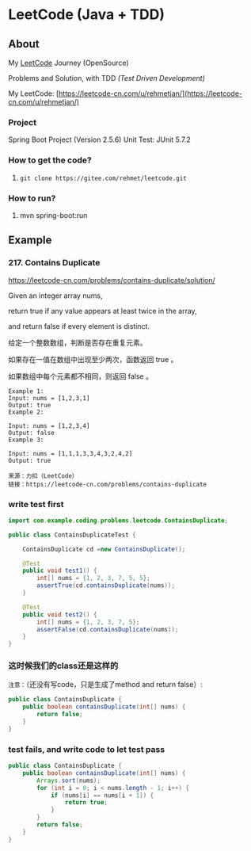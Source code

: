 # **LeetCode** (Java + TDD)
## About

My [LeetCode](https://leetcode-cn.com/u/rehmetjan/) Journey (OpenSource)

Problems and Solution, with TDD _(Test Driven Development)_


My LeetCode: [https://leetcode-cn.com/u/rehmetjan/](https://leetcode-cn.com/u/rehmetjan/)

### Project
Spring Boot Project (Version 2.5.6)
Unit Test: JUnit 5.7.2

### How to get the code?

1.  `git clone https://gitee.com/rehmet/leetcode.git`

### How to run?

1.  mvn spring-boot:run

## Example
### 217. Contains Duplicate
https://leetcode-cn.com/problems/contains-duplicate/solution/

Given an integer array nums, 

return true if any value appears at least twice in the array,

and return false if every element is distinct.

给定一个整数数组，判断是否存在重复元素。

如果存在一值在数组中出现至少两次，函数返回 true 。

如果数组中每个元素都不相同，则返回 false 。

```text
Example 1:
Input: nums = [1,2,3,1]
Output: true
Example 2:

Input: nums = [1,2,3,4]
Output: false
Example 3:

Input: nums = [1,1,1,3,3,4,3,2,4,2]
Output: true

来源：力扣（LeetCode）
链接：https://leetcode-cn.com/problems/contains-duplicate
```
### write test first

```java
import com.example.coding.problems.leetcode.ContainsDuplicate;

public class ContainsDuplicateTest {

    ContainsDuplicate cd =new ContainsDuplicate();

    @Test
    public void test1() {
        int[] nums = {1, 2, 3, 7, 5, 5};
        assertTrue(cd.containsDuplicate(nums));
    }

    @Test
    public void test2() {
        int[] nums = {1, 2, 3, 7, 5};
        assertFalse(cd.containsDuplicate(nums));
    }
}
```
### 这时候我们的class还是这样的
`注意：`（还没有写code，只是生成了method and return false）:
```java
public class ContainsDuplicate {
    public boolean containsDuplicate(int[] nums) {
        return false;
    }
}

```

### test fails, and write code to let test pass
```java
public class ContainsDuplicate {
    public boolean containsDuplicate(int[] nums) {
        Arrays.sort(nums);
        for (int i = 0; i < nums.length - 1; i++) {
            if (nums[i] == nums[i + 1]) {
                return true;
            }
        }
        return false;
    }
}
```
